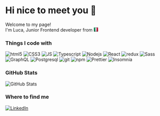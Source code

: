 <h1>
  Hi nice to meet you 🤙
</h1>
<p>Welcome to my page! </br> I'm Luca, Junior Frontend developer from <img src="./img/italy-64.png" width="13"/></p>
<h3>Things I code with</h3>
<p>
    <img alt="html5" src="https://img.shields.io/badge/-HTML5-E34F26?style=flat-square&logo=html5&logoColor=white" />
    <img alt="CSS3" src="https://img.shields.io/badge/-CSS3-264DE4?style=flat-square&logo=Css3&logoColor=white" />
    <img alt="JS" src="https://img.shields.io/badge/-Javascript-F7E018?style=flat-square&logo=Javascript&logoColor=white" />
    <img alt="Typescript" src="https://img.shields.io/badge/-Typescript-2F74C0?style=flat-square&logo=typescript&logoColor=white" />
    <img alt="Nodejs" src="https://img.shields.io/badge/-Nodejs-43853d?style=flat-square&logo=Node.js&logoColor=white" />
    <img alt="React" src="https://img.shields.io/badge/-React-45b8d8?style=flat-square&logo=react&logoColor=white" />
    <img alt="redux" src="https://img.shields.io/badge/-Redux-764ABC?style=flat-square&logo=redux&logoColor=white" />
    <img alt="Sass" src="https://img.shields.io/badge/-Sass-CC6699?style=flat-square&logo=sass&logoColor=white" />
    <img alt="GraphQL" src="https://img.shields.io/badge/-GraphQL-E10098?style=flat-square&logo=graphql&logoColor=white" />
    <img alt="Postgresql" src="https://img.shields.io/badge/-Postgresql-316192?style=flat-square&logo=postgresql&logoColor=white" />
    <img alt="git" src="https://img.shields.io/badge/-Git-F05032?style=flat-square&logo=git&logoColor=white" />
    <img alt="npm" src="https://img.shields.io/badge/-NPM-CB3837?style=flat-square&logo=npm&logoColor=white" />
    <img alt="Prettier" src="https://img.shields.io/badge/-Prettier-F7B93E?style=flat-square&logo=prettier&logoColor=white" />
    <img alt="Insomnia" src="https://img.shields.io/badge/-Insomnia-5849BE?style=flat-square&logo=insomnia&logoColor=white" />
  </p>

<h3>GitHub Stats</h3>
<p><img src="https://github-readme-stats.vercel.app/api?username=Spottus&amp;show_icons=true" alt="GitHub Stats"></p>

  <h3>Where to find me</h3>
  <a href="https://www.linkedin.com/in/luca-brandimarti-371244b6/" target="_blank"><img alt="LinkedIn" src="https://img.shields.io/badge/linkedin-%230077B5.svg?&style=for-the-badge&logo=linkedin&logoColor=white" /></a>
  
